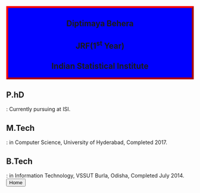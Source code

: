 <html>
<head>
<style>
.myDiv {
  border: 5px outset red;
  background-color: blue;
  text-align: center;
}

.anybutton {
       top:11%;
       left:55%;
       width:100px;
       height:40px;
       position: absolute;
       z-index: 2;
       background: white; 
       }

</style>
</head>
<body>

<div class="myDiv">
 
  <h2>Diptimaya Behera</h2>
  <h2>JRF(1<sup>st</sup> Year)</h2>
  <h2>Indian Statistical Institute</h2>
</div>

<h2>P.hD</h2> : Currently pursuing at ISI.
<h2>M.Tech</h2> : in Computer Science, University of Hyderabad, Completed  2017.
<h2>B.Tech</h2> : in Information Technology, VSSUT Burla, Odisha, Completed July 2014. 

<a href="http://diptimayabehera.github.io/Pages/Home.html">  
    <button>Home</button>  
  </a>
</body>
</html>
